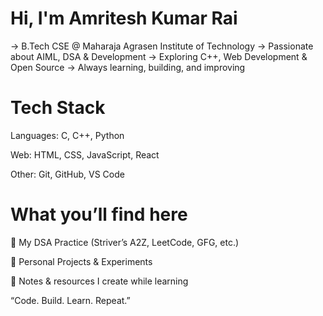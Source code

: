 # Hi, I'm Amritesh Kumar Rai

-> B.Tech CSE @ Maharaja Agrasen Institute of Technology
-> Passionate about AIML, DSA & Development
-> Exploring C++, Web Development & Open Source
-> Always learning, building, and improving

# Tech Stack

Languages: C, C++, Python

Web: HTML, CSS, JavaScript, React

Other: Git, GitHub, VS Code

# What you’ll find here

🔹 My DSA Practice (Striver’s A2Z, LeetCode, GFG, etc.)

🔹 Personal Projects & Experiments

🔹 Notes & resources I create while learning

“Code. Build. Learn. Repeat.”


<!---
CodeVoyager3/CodeVoyager3 is a ✨ special ✨ repository because its `README.md` (this file) appears on your GitHub profile.
You can click the Preview link to take a look at your changes.
--->
